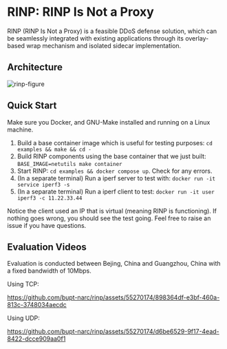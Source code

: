 # RINP: RINP Is Not a Proxy

RINP (RINP Is Not a Proxy) is a feasible DDoS defense solution, which can be seamlessly integrated with existing applications through its overlay-based wrap mechanism and isolated sidecar implementation. 

## Architecture

![rinp-figure](https://github.com/bupt-narc/rinp/assets/55270174/15d3e314-149d-4d79-8fd9-c83db5edd8e3)

## Quick Start

Make sure you Docker, and GNU-Make installed and running on a Linux machine.

1. Build a base container image which is useful for testing purposes: `cd examples && make && cd -`
2. Build RINP components using the base container that we just built: `BASE_IMAGE=netutils make container`
3. Start RINP: `cd examples && docker compose up`. Check for any errors.
4. (In a separate terminal) Run a iperf server to test with: `docker run -it service iperf3 -s`
5. (In a separate terminal) Run a iperf client to test: `docker run -it user iperf3 -c 11.22.33.44`

Notice the client used an IP that is virtual (meaning RINP is functioning). If nothing goes wrong, you should see the test going. Feel free to raise an issue if you have questions.

## Evaluation Videos

Evaluation is conducted between Bejing, China and Guangzhou, China with a fixed bandwidth of 10Mbps.

Using TCP:

https://github.com/bupt-narc/rinp/assets/55270174/898364df-e3bf-460a-813c-3748034aecdc

Using UDP:

https://github.com/bupt-narc/rinp/assets/55270174/d6be6529-9f17-4ead-8422-dcce909aa0f1
